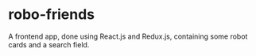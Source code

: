 # robo-friends
A frontend app, done using React.js and Redux.js, containing some robot cards and a search field.
